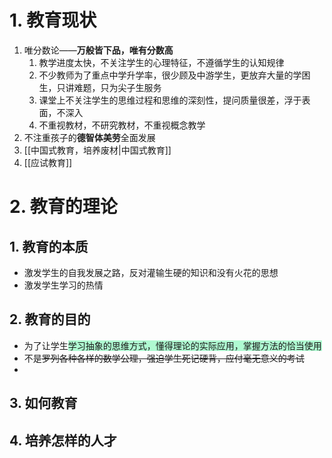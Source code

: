 # 1. 教育现状 
1. 唯分数论——**万般皆下品，唯有分数高**
	1. 教学进度太快，不关注学生的心理特征，不遵循学生的认知规律
	2. 不少教师为了重点中学升学率，很少顾及中游学生，更放弃大量的学困生，只讲难题，只为尖子生服务
	3. 课堂上不关注学生的思维过程和思维的深刻性，提问质量很差，浮于表面，不深入
	4. 不重视教材，不研究教材，不重视概念教学
2. 不注重孩子的**德智体美劳**全面发展
3. [[中国式教育，培养废材|中国式教育]]
4. [[应试教育]]


# 2. 教育的理论
## 1. 教育的本质
- 激发学生的自我发展之路，反对灌输生硬的知识和没有火花的思想
- 激发学生学习的热情


## 2. 教育的目的 
- 为了让学生<span style="background:#affad1">学习抽象的思维方式，懂得理论的实际应用，掌握方法的恰当使用</span>
- 不是~~罗列各种各样的数学公理，强迫学生死记硬背，应付毫无意义的考试~~
- 
## 3. 如何教育 



## 4. 培养怎样的人才


